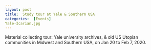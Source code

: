 ```yaml
---
layout: post 
title:  Study tour at Yale & Southern USA
categories:  [Events]
Yale-Icarian.jpg
---
```

Material collecting tour: Yale university archives, & old US Utopian communities in Midwest and Southern USA, on Jan 20 to Feb 7, 2020.
